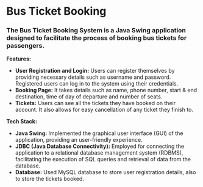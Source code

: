# Bus Ticket Booking
### The Bus Ticket Booking System is a Java Swing application designed to facilitate the process of booking bus tickets for passengers. 

**Features:**
- **User Registration and Login:** Users can register themselves by providing necessary details such as username and password. Registered users can log in to the system using their credentials.
- **Booking Page:** It takes details such as name, phone number, start & end destination, time of day of departure and number of seats.
- **Tickets:** Users can see all the tickets they have booked on their account. It also allows for easy cancellation of any ticket they finish to.

**Tech Stack:**
- **Java Swing:** Implemented the graphical user interface (GUI) of the application, providing an user-friendly experience.
- **JDBC (Java Database Connectivity):** Employed for connecting the application to a relational database management system (RDBMS), facilitating the execution of SQL queries and retrieval of data from the database.
- **Database:** Used MySQL database to store user registration details, also to store the tickets booked.
